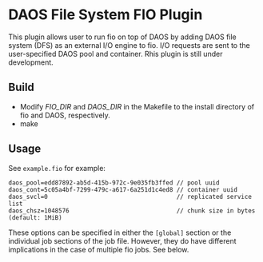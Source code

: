 # DAOS File System FIO Plugin

This plugin allows user to run fio on top of DAOS by adding DAOS file system
(DFS) as an external I/O engine to fio. I/O requests are sent to the
user-specified DAOS pool and container. Rhis plugin is still under development.

## Build

- Modify *FIO_DIR* and *DAOS_DIR* in the Makefile to the install directory of
  fio and DAOS, respectively.
- make

## Usage

See `example.fio` for example:

    daos_pool=edd87892-ab5d-415b-972c-9e035fb3ffed // pool uuid
    daos_cont=5c05a4bf-7299-479c-a617-6a251d1c4ed8 // container uuid
    daos_svcl=0                                    // replicated service list
    daos_chsz=1048576                              // chunk size in bytes (default: 1MiB)

These options can be specified in either the `[global]` section or the
individual job sections of the job file. However, they do have different
implications in the case of multiple fio jobs. See below.
